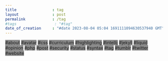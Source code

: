 ```yaml
---
title                : tag
layout               : post
permalink            : /tag
#tags                 : "#tag"
date_of_creation     : "#date 2023-08-04 05:04 1691111094630537940 GMT"
---
```


<div class="row">
  <a class="col button" style="text-decoration:none;background-color: rgba(0,0,0,45%)" href="/tag/about"> #about</a>
  <a class="col button" style="text-decoration:none;background-color: rgba(0,0,0,45%)" href="/tag/avatar"> #avatar</a>
  <a class="col button" style="text-decoration:none;background-color: rgba(0,0,0,45%)" href="/tag/css"> #css</a>
  <a class="col button" style="text-decoration:none;background-color: rgba(0,0,0,45%)" href="/tag/curriculum"> #curriculum</a>
  <a class="col button" style="text-decoration:none;background-color: rgba(0,0,0,45%)" href="/tag/highlighting"> #highlighting</a>
  <a class="col button" style="text-decoration:none;background-color: rgba(0,0,0,45%)" href="/tag/intellij"> #intellij</a>
  <a class="col button" style="text-decoration:none;background-color: rgba(0,0,0,45%)" href="/tag/jekyll"> #jekyll</a>
  <a class="col button" style="text-decoration:none;background-color: rgba(0,0,0,45%)" href="/tag/liquid"> #liquid</a>
  <a class="col button" style="text-decoration:none;background-color: rgba(0,0,0,45%)" href="/tag/opinion"> #opinion</a>
  <a class="col button" style="text-decoration:none;background-color: rgba(0,0,0,45%)" href="/tag/php"> #php</a>
  <a class="col button" style="text-decoration:none;background-color: rgba(0,0,0,45%)" href="/tag/post"> #post</a>
  <a class="col button" style="text-decoration:none;background-color: rgba(0,0,0,45%)" href="/tag/security"> #security</a>
  <a class="col button" style="text-decoration:none;background-color: rgba(0,0,0,45%)" href="/tag/status"> #status</a>
  <a class="col button" style="text-decoration:none;background-color: rgba(0,0,0,45%)" href="/tag/syntax"> #syntax</a>
  <a class="col button" style="text-decoration:none;background-color: rgba(0,0,0,45%)" href="/tag/tag"> #tag</a>
  <a class="col button" style="text-decoration:none;background-color: rgba(0,0,0,45%)" href="/tag/tumblr"> #tumblr</a>
  <a class="col button" style="text-decoration:none;background-color: rgba(0,0,0,45%)" href="/tag/twitter"> #twitter</a>
  <a class="col button" style="text-decoration:none;background-color: rgba(0,0,0,45%)" href="/tag/website"> #website</a>
</div>

